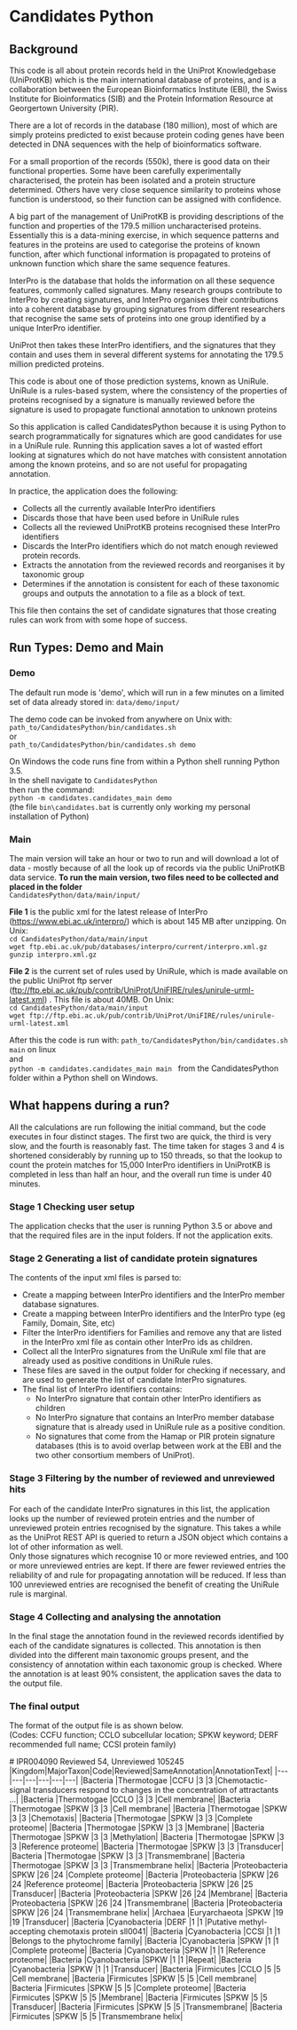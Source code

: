 
# Candidates Python
## Background
This code is all about protein records held in the UniProt Knowledgebase (UniProtKB) which is the main international database of proteins, and is a collaboration between the European Bioinformatics Institute (EBI), the Swiss Institute for Bioinformatics (SIB) and the Protein Information Resource at Georgertown University (PIR).

There are a lot of records in the database (180 million), most of which are simply proteins predicted to exist because protein coding genes have been detected in DNA sequences with the help of bioinformatics software.

For a small proportion of the records (550k), there is good data on their functional properties. Some have been carefully experimentally characterised, the protein has been isolated and a protein structure determined. Others have very close sequence similarity to proteins whose function is understood, so their function can be assigned with confidence.

A big part of the management of UniProtKB is providing descriptions of the function and properties of the 179.5 million uncharacterised proteins. Essentially this is a data-mining exercise, in which sequence patterns and features in the proteins are used to categorise the proteins of known function, after which functional information is propagated to proteins of unknown function which share the same sequence features.

InterPro is the database that holds the information on all these sequence features, commonly called signatures. Many research groups contribute to InterPro by creating signatures, and InterPro organises their contributions into a coherent database by grouping signatures from different researchers that recognise the same sets of proteins into one group identified by a unique InterPro identifier.

UniProt then takes these InterPro identifiers, and the signatures that they contain and uses them in several different systems for annotating the 179.5 million predicted proteins.

This code is about one of those prediction systems, known as UniRule. UniRule is a rules-based system, where the consistency of the properties of proteins recognised by a signature is manually reviewed before the signature is used to propagate functional annotation to unknown proteins

So this application is called CandidatesPython because it is using Python to search programmatically for signatures which are good candidates for use in a UniRule rule. Running this application saves a lot of wasted effort looking at signatures which do not have matches with consistent annotation among the known proteins, and so are not useful for propagating annotation.

In practice, the application does the following:  
 - Collects all the currently available InterPro identifiers
 - Discards those that have been used before in UniRule rules
 - Collects all the reviewed UniProtKB proteins recognised these InterPro identifiers
  - Discards the InterPro identifiers which do not match enough reviewed protein records.
 - Extracts the annotation from the reviewed records and reorganises it by taxonomic group
 - Determines if the annotation is consistent for each of these taxonomic groups and outputs the annotation to a file as a block of text.  
 
 This file then contains the set of candidate signatures that those creating rules can work from with some hope of success.
 
 

## Run Types: Demo and Main
### Demo
The default run mode is 'demo', which will run in a few minutes on a limited set of data already stored in: ``data/demo/input/``

The demo code can be invoked from anywhere on Unix with:   
``path_to/CandidatesPython/bin/candidates.sh``  
or  
 ``path_to/CandidatesPython/bin/candidates.sh demo``  

On Windows the code runs fine from within a Python shell running Python 3.5.  
In the shell navigate to 
``CandidatesPython``  
then run the command:  
``python -m candidates.candidates_main demo ``  
(the file ``bin\candidates.bat`` is currently only working my personal installation of Python)

### Main
The main version will take an hour or two to run and will download a lot of data - mostly because of all the look up of records via the public UniProtKB data service. **To run the main version, two files need to be collected and placed in the folder**  
``CandidatesPython/data/main/input/``

**File 1** is the public xml for the latest release of InterPro (https://www.ebi.ac.uk/interpro/) which is about 145 MB after unzipping. On Unix:   
``cd CandidatesPython/data/main/input``  
``wget ftp.ebi.ac.uk/pub/databases/interpro/current/interpro.xml.gz``  
``gunzip interpro.xml.gz``  

**File 2** is the current set of rules used by UniRule, which is made available on the public UniProt ftp server (ftp://ftp.ebi.ac.uk/pub/contrib/UniProt/UniFIRE/rules/unirule-urml-latest.xml) . This file is about 40MB. On Unix:  
``cd CandidatesPython/data/main/input``  
``wget ftp://ftp.ebi.ac.uk/pub/contrib/UniProt/UniFIRE/rules/unirule-urml-latest.xml``  

After this the code is run with:
``path_to/CandidatesPython/bin/candidates.sh main``  on linux  
and  
``python -m candidates.candidates_main main ``   from the CandidatesPython folder within a Python shell on Windows.

## What happens during a run?
All the calculations are run following the initial command, but the code executes in four distinct stages. The first two are quick, the third is very slow, and the fourth is reasonably fast. The time taken for stages 3 and 4 is shortened considerably by running up to 150 threads, so that the lookup to count the protein matches for 15,000 InterPro identifiers in UniProtKB is completed in less than half an hour, and the overall run time is under 40 minutes.

### Stage 1 Checking user setup
The application checks that the user is running Python 3.5 or above and that the required files are in the input folders. If not the application exits.

### Stage 2 Generating a list of candidate protein signatures
The contents of the input xml files is parsed to:
-  Create a mapping between InterPro identifiers and the InterPro member database signatures.
-  Create a mapping between InterPro identifiers and the InterPro type (eg Family, Domain, Site, etc)
-  Filter the InterPro identifiers for Families and remove any that are listed in the InterPro xml file as contain other InterPro ids as children.
- Collect all the InterPro signatures from the UniRule xml file that are already used as positive conditions in UniRule rules.
- These files are saved in the output folder for checking if necessary, and are used to generate the list of candidate InterPro signatures.
- The final list of InterPro identifiers contains:
   -  No InterPro signature that contain other InterPro identifiers as children
   -  No InterPro signature that contains an InterPro member database signature that is already used in UniRule rule as a positive condition.
   -  No signatures that come from the Hamap or PIR protein signature databases (this is to avoid overlap between work at the EBI and the two other consortium members of UniProt).

### Stage 3 Filtering by the number of reviewed and unreviewed hits
For each of the candidate InterPro signatures in this list, the application looks up the number of reviewed protein entries and the number of unreviewed protein entries recognised by the signature. This takes a while as the UniProt REST API is queried to return a JSON object which contains a lot of other information as well.  
Only those signatures which recognise 10 or more reviewed entries, and 100 or more unreviewed entries are kept. If there are fewer reviewed entries the reliability of and rule for propagating annotation will be reduced. If less than 100 unreviewed entries are recognised the benefit of creating the UniRule rule is marginal.  

### Stage 4 Collecting and analysing the annotation 
In the final stage the annotation found in the reviewed records identified by each of the candidate signatures is collected. This annotation is then divided into the different main taxonomic groups present, and the consistency of annotation within each taxonomic group is checked. Where the annotation is at least 90% consistent,  the application saves the data to the output file.

### The final output

The format of the output file is as shown below.  
(Codes: CCFU function; CCLO subcellular location; SPKW keyword; DERF recommended full name; CCSI protein family)

\# IPR004090  Reviewed 54, Unreviewed 105245
|Kingdom|MajorTaxon|Code|Reviewed|SameAnnotation|AnnotationText|
|---|---|---|---|---|---|
|Bacteria |Thermotogae    |CCFU    |3    |3    |Chemotactic-signal transducers respond to changes in the concentration of attractants ...|
|Bacteria |Thermotogae    |CCLO    |3    |3    |Cell membrane|
|Bacteria |Thermotogae    |SPKW    |3    |3    |Cell membrane|
|Bacteria |Thermotogae    |SPKW    |3    |3    |Chemotaxis|
|Bacteria |Thermotogae    |SPKW    |3    |3    |Complete proteome|
|Bacteria |Thermotogae    |SPKW    |3    |3    |Membrane|
|Bacteria |Thermotogae    |SPKW    |3    |3    |Methylation|
|Bacteria |Thermotogae    |SPKW    |3    |3    |Reference proteome|
|Bacteria |Thermotogae    |SPKW    |3    |3    |Transducer|
|Bacteria |Thermotogae    |SPKW    |3    |3    |Transmembrane|
|Bacteria |Thermotogae    |SPKW    |3    |3    |Transmembrane helix|
|Bacteria |Proteobacteria    |SPKW    |26    |24    |Complete proteome|
|Bacteria |Proteobacteria    |SPKW    |26    |24    |Reference proteome|
|Bacteria |Proteobacteria    |SPKW    |26    |25    |Transducer|
|Bacteria |Proteobacteria    |SPKW    |26    |24    |Membrane|
|Bacteria |Proteobacteria    |SPKW    |26    |24    |Transmembrane|
|Bacteria |Proteobacteria    |SPKW    |26    |24    |Transmembrane helix|
|Archaea |Euryarchaeota    |SPKW    |19    |19    |Transducer|
|Bacteria |Cyanobacteria    |DERF    |1    |1    |Putative methyl-accepting chemotaxis protein sll0041|
|Bacteria |Cyanobacteria    |CCSI    |1    |1    |Belongs to the phytochrome family|
|Bacteria |Cyanobacteria    |SPKW    |1    |1    |Complete proteome|
|Bacteria |Cyanobacteria    |SPKW    |1    |1    |Reference proteome|
|Bacteria |Cyanobacteria    |SPKW    |1    |1    |Repeat|
|Bacteria |Cyanobacteria    |SPKW    |1    |1    |Transducer|
|Bacteria |Firmicutes    |CCLO    |5    |5    |Cell membrane|
|Bacteria |Firmicutes    |SPKW    |5    |5    |Cell membrane|
|Bacteria |Firmicutes    |SPKW    |5    |5    |Complete proteome|
|Bacteria |Firmicutes    |SPKW    |5    |5    |Membrane|
|Bacteria |Firmicutes    |SPKW    |5    |5    |Transducer|
|Bacteria |Firmicutes    |SPKW    |5    |5    |Transmembrane|
|Bacteria |Firmicutes    |SPKW    |5    |5    |Transmembrane helix|






